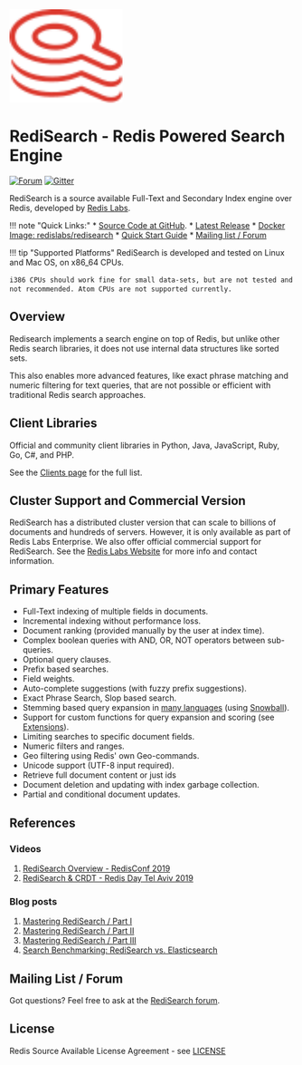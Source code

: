 <img src="img/logo.svg" alt="logo" width="200"/>

# RediSearch - Redis Powered Search Engine
[![Forum](https://img.shields.io/badge/Forum-RediSearch-blue)](https://forum.redislabs.com/c/modules/redisearch/)
[![Gitter](https://badges.gitter.im/RedisLabs/RediSearch.svg)](https://gitter.im/RedisLabs/RediSearch?utm_source=badge&utm_medium=badge&utm_campaign=pr-badge)

RediSearch is a source available Full-Text and Secondary Index engine over Redis, developed by [Redis Labs](http://redislabs.com). 

!!! note "Quick Links:"
    * [Source Code at GitHub](https://github.com/RediSearch/RediSearch).
    * [Latest Release](https://github.com/RediSearch/RediSearch/releases)
    * [Docker Image: redislabs/redisearch](https://hub.docker.com/r/redislabs/redisearch/)
    * [Quick Start Guide](Quick_Start.md)
    * [Mailing list / Forum](https://groups.google.com/forum/#!forum/redisearch)

!!! tip "Supported Platforms"
    RediSearch is developed and tested on Linux and Mac OS, on x86_64 CPUs.

    i386 CPUs should work fine for small data-sets, but are not tested and not recommended. Atom CPUs are not supported currently. 

## Overview

Redisearch implements a search engine on top of Redis, but unlike other Redis 
search libraries, it does not use internal data structures like sorted sets.

This also enables more advanced features, like exact phrase matching and numeric filtering for text queries, 
that are not possible or efficient with traditional Redis search approaches.

## Client Libraries

Official and community client libraries in Python, Java, JavaScript, Ruby, Go, C#, and PHP. 

See the [Clients page](Clients.md) for the full list.

## Cluster Support and Commercial Version

RediSearch has a distributed cluster version that can scale to billions of documents and hundreds of servers. However, it is only available as part of Redis Labs Enterprise. We also offer official commercial support for RediSearch. See the [Redis Labs Website](https://redislabs.com/redis-enterprise/technology/redis-search/#sds) for more info and contact information. 

## Primary Features

* Full-Text indexing of multiple fields in documents.
* Incremental indexing without performance loss.
* Document ranking (provided manually by the user at index time).
* Complex boolean queries with AND, OR, NOT operators between sub-queries.
* Optional query clauses.
* Prefix based searches.
* Field weights.
* Auto-complete suggestions (with fuzzy prefix suggestions).
* Exact Phrase Search, Slop based search.
* Stemming based query expansion in [many languages](Stemming.md) (using [Snowball](http://snowballstem.org/)).
* Support for custom functions for query expansion and scoring (see [Extensions](Extensions.md)).
* Limiting searches to specific document fields.
* Numeric filters and ranges.
* Geo filtering using Redis' own Geo-commands. 
* Unicode support (UTF-8 input required).
* Retrieve full document content or just ids
* Document deletion and updating with index garbage collection.
* Partial and conditional document updates.

## References
### Videos
1. [RediSearch Overview - RedisConf 2019](https://youtu.be/AwnEhr9BO74) 
1. [RediSearch & CRDT - Redis Day Tel Aviv 2019](https://youtu.be/OGC6Mx9E3jU)

### Blog posts
1. [Mastering RediSearch / Part I](https://redislabs.com/blog/mastering-redisearch-part/)
1. [Mastering RediSearch / Part II](https://redislabs.com/blog/mastering-redisearch-part-ii/)
1. [Mastering RediSearch / Part III](https://redislabs.com/blog/mastering-redisearch-part-iii/)
1. [Search Benchmarking: RediSearch vs. Elasticsearch](https://redislabs.com/blog/search-benchmarking-redisearch-vs-elasticsearch/)

## Mailing List / Forum

Got questions? Feel free to ask at the [RediSearch forum](https://forum.redislabs.com/c/modules/redisearch/).

## License

Redis Source Available License Agreement - see [LICENSE](https://raw.githubusercontent.com/RediSearch/RediSearch/master/LICENSE)

